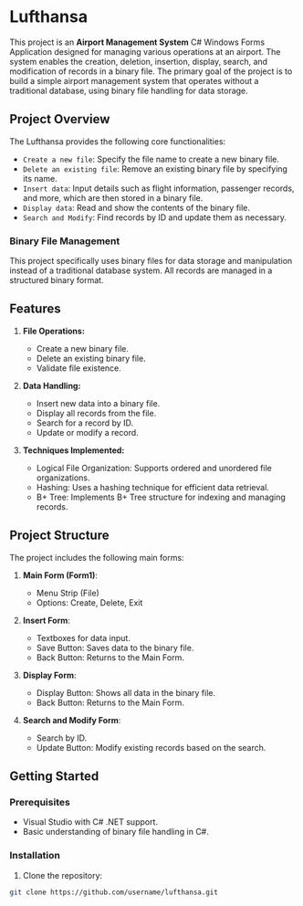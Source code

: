 # Lufthansa

This project is an **Airport Management System** C# Windows Forms Application designed for managing various operations at an airport. The system enables the creation, deletion, insertion, display, search, and modification of records in a binary file. The primary goal of the project is to build a simple airport management system that operates without a traditional database, using binary file handling for data storage.

## Project Overview

The Lufthansa provides the following core functionalities:

- `Create a new file`: Specify the file name to create a new binary file.
- `Delete an existing file`: Remove an existing binary file by specifying its name.
- `Insert data`: Input details such as flight information, passenger records, and more, which are then stored in a binary file.
- `Display data`: Read and show the contents of the binary file.
- `Search and Modify`: Find records by ID and update them as necessary.

### Binary File Management

This project specifically uses binary files for data storage and manipulation instead of a traditional database system. All records are managed in a structured binary format.

## Features

1. **File Operations:**
   - Create a new binary file.
   - Delete an existing binary file.
   - Validate file existence.

2. **Data Handling:**
   - Insert new data into a binary file.
   - Display all records from the file.
   - Search for a record by ID.
   - Update or modify a record.

3. **Techniques Implemented:**
   - Logical File Organization: Supports ordered and unordered file organizations.
   - Hashing: Uses a hashing technique for efficient data retrieval.
   - B+ Tree: Implements B+ Tree structure for indexing and managing records.

## Project Structure

The project includes the following main forms:

1. **Main Form (Form1)**:
   - Menu Strip (File)
   - Options: Create, Delete, Exit

2. **Insert Form**:
   - Textboxes for data input.
   - Save Button: Saves data to the binary file.
   - Back Button: Returns to the Main Form.

3. **Display Form**:
   - Display Button: Shows all data in the binary file.
   - Back Button: Returns to the Main Form.

4. **Search and Modify Form**:
   - Search by ID.
   - Update Button: Modify existing records based on the search.

## Getting Started

### Prerequisites

- Visual Studio with C# .NET support.
- Basic understanding of binary file handling in C#.

### Installation

1. Clone the repository:

```bash
git clone https://github.com/username/lufthansa.git
